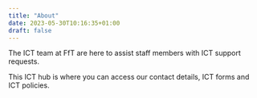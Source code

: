 ```yaml
---
title: "About"
date: 2023-05-30T10:16:35+01:00
draft: false
---
```


The ICT team at FfT are here to assist staff members with ICT support requests.

This ICT hub is where you can access our contact details, ICT forms and ICT policies.